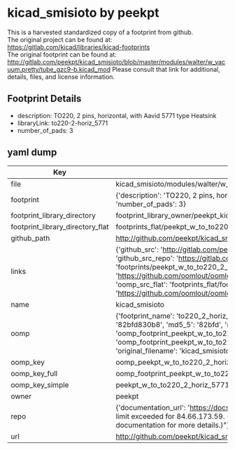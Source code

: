 # kicad_smisioto by peekpt  
This is a harvested standardized copy of a footprint from github.  
The original project can be found at:  
https://gitlab.com/kicad/libraries/kicad-footprints  
The original footprint can be found at:
http://gitlab.com/peekpt/kicad_smisioto/blob/master/modules/walter/w_vacuum.pretty/tube_gzc9-b.kicad_mod
Please consult that link for additional, details, files, and license information.  
## Footprint Details
* description: TO220, 2 pins, horizontal, with Aavid 5771 type Heatsink  
* libraryLink: to220-2-horiz_5771  
* number_of_pads: 3  
## yaml dump  
| Key | Value |  
| --- | --- |  
| file | kicad_smisioto/modules/walter/w_to.pretty/to220-2-horiz_5771.kicad_mod |  
| footprint | {'description': 'TO220, 2 pins, horizontal, with Aavid 5771 type Heatsink', 'libraryLink': 'to220-2-horiz_5771', 'number_of_pads': 3} |  
| footprint_library_directory | footprint_library_owner/peekpt_kicad_smisioto |  
| footprint_library_directory_flat | footprints_flat/peekpt_w_to_to220_2_horiz_5771/working |  
| github_path | http://github.com/peekpt/kicad_smisioto/blob/master/modules/walter/w_to.pretty/to220-2-horiz_5771.kicad_mod |  
| links | {'github_src': 'http://gitlab.com/peekpt/kicad_smisioto/blob/master/modules/walter/w_vacuum.pretty/tube_gzc9-b.kicad_mod', 'github_src_repo': 'https://gitlab.com/kicad/libraries/kicad-footprints', 'oomp_bot': 'footprints/peekpt_w_to_to220_2_horiz_5771/working', 'oomp_bot_github': 'https://github.com/oomlout/oomlout_oomp_footprint_bot/tree/main/footprints/peekpt_w_to_to220_2_horiz_5771/working', 'oomp_src_flat': 'footprints_flat/footprints_flat/peekpt_w_to_to220_2_horiz_5771/working', 'oomp_src_flat_github': 'https://github.com/oomlout/oomlout_oomp_footprint_src/tree/main/footprints_flat/peekpt_w_to_to220_2_horiz_5771/working'} |  
| name | kicad_smisioto |  
| oomp | {'footprint_name': 'to220_2_horiz_5771', 'library_name': 'w_to', 'md5': '82bfd830b8ba2120fd7f6f637ec7b4b2', 'md5_10': '82bfd830b8', 'md5_5': '82bfd', 'md5_6': '82bfd8', 'oomp_key': 'oomp_peekpt_w_to_to220_2_horiz_5771', 'oomp_key_extra': 'oomp_footprint_peekpt_w_to_to220_2_horiz_5771', 'oomp_key_full': 'oomp_footprint_peekpt_w_to_to220_2_horiz_5771_82bfd8', 'oomp_key_simple': 'peekpt_w_to_to220_2_horiz_5771', 'original_filename': 'kicad_smisioto/modules/walter/w_to.pretty/to220-2-horiz_5771.kicad_mod', 'owner_name': 'peekpt'} |  
| oomp_key | oomp_peekpt_w_to_to220_2_horiz_5771 |  
| oomp_key_full | oomp_footprint_peekpt_w_to_to220_2_horiz_5771 |  
| oomp_key_simple | peekpt_w_to_to220_2_horiz_5771 |  
| owner | peekpt |  
| repo | {'documentation_url': 'https://docs.github.com/rest/overview/resources-in-the-rest-api#rate-limiting', 'message': "API rate limit exceeded for 84.66.173.59. (But here's the good news: Authenticated requests get a higher rate limit. Check out the documentation for more details.)"} |  
| url | http://github.com/peekpt/kicad_smisioto |  

